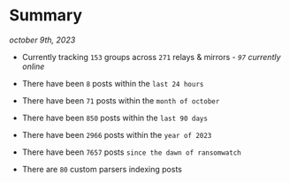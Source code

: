 
# Summary
_october 9th, 2023_

- Currently tracking `153` groups across `271` relays & mirrors - _`97` currently online_

- There have been `8` posts within the `last 24 hours`

- There have been `71` posts within the `month of october`

- There have been `850` posts within the `last 90 days`

- There have been `2966` posts within the `year of 2023`

- There have been `7657` posts `since the dawn of ransomwatch`

- There are `80` custom parsers indexing posts

